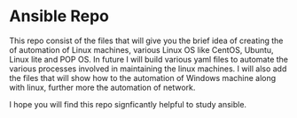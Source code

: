 # Ansible Repo

This repo consist of the files that will give you the brief idea of creating the of automation of Linux machines, various Linux OS like CentOS, Ubuntu, Linux lite and POP OS.
In future I will build various yaml files to automate the various processes involved in maintaining the linux machines.
I will also add the files that will show how to the automation of Windows machine along with linux, further more the automation of network.


I hope you will find this repo signficantly helpful to study ansible. 

